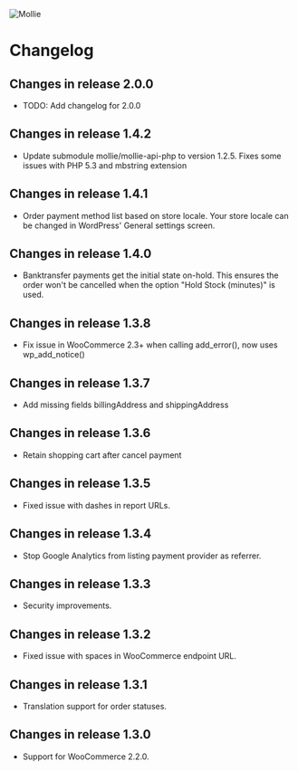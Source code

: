 ![Mollie](https://www.mollie.nl/files/Mollie-Logo-Style-Small.png)

# Changelog #

## Changes in release 2.0.0 ##
+ TODO: Add changelog for 2.0.0

## Changes in release 1.4.2 ##
+ Update submodule mollie/mollie-api-php to version 1.2.5. Fixes some issues with PHP 5.3 and mbstring extension

## Changes in release 1.4.1 ##
+ Order payment method list based on store locale. Your store locale can be changed in WordPress' General settings screen.

## Changes in release 1.4.0 ##
+ Banktransfer payments get the initial state on-hold. This ensures the order won't be cancelled when the option "Hold Stock (minutes)" is used.

## Changes in release 1.3.8 ##
+ Fix issue in WooCommerce 2.3+ when calling add_error(), now uses wp_add_notice()

## Changes in release 1.3.7 ##
+ Add missing fields billingAddress and shippingAddress

## Changes in release 1.3.6 ##
+ Retain shopping cart after cancel payment

## Changes in release 1.3.5 ##
+ Fixed issue with dashes in report URLs.

## Changes in release 1.3.4 ##
+ Stop Google Analytics from listing payment provider as referrer.

## Changes in release 1.3.3 ##
+ Security improvements.

## Changes in release 1.3.2 ##
+ Fixed issue with spaces in WooCommerce endpoint URL.

## Changes in release 1.3.1 ##
+ Translation support for order statuses.

## Changes in release 1.3.0 ##
+ Support for WooCommerce 2.2.0.
